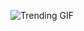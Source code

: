 ![Trending GIF](https://media3.giphy.com/media/v1.Y2lkPThiYjIxNzcydG11YW51bW0xdTVwZWdxbzRhZm04ZDg1d290bDNrYTh5NGY0aHVkbSZlcD12MV9naWZzX3NlYXJjaCZjdD1n/2jMtpIi8mhE8ctiMtK/giphy.gif)
